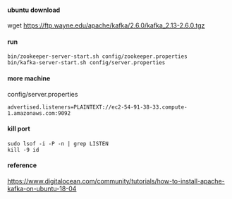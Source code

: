 #### ubuntu download
wget https://ftp.wayne.edu/apache/kafka/2.6.0/kafka_2.13-2.6.0.tgz

#### run
```
bin/zookeeper-server-start.sh config/zookeeper.properties
bin/kafka-server-start.sh config/server.properties
```

#### more machine
config/server.properties
```
advertised.listeners=PLAINTEXT://ec2-54-91-38-33.compute-1.amazonaws.com:9092
```

#### kill port
```
sudo lsof -i -P -n | grep LISTEN
kill -9 id
```

#### reference
https://www.digitalocean.com/community/tutorials/how-to-install-apache-kafka-on-ubuntu-18-04
